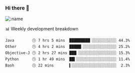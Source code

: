 ### Hi there 👋

<!--
**lv2020/lv2020** is a ✨ _special_ ✨ repository because its `README.md` (this file) appears on your GitHub profile.

Here are some ideas to get you started:

- 🔭 I’m currently working on ...
- 🌱 I’m currently learning ...
- 👯 I’m looking to collaborate on ...
- 🤔 I’m looking for help with ...
- 💬 Ask me about ...
- 📫 How to reach me: ...
- 😄 Pronouns: ...
- ⚡ Fun fact: ...
-->
![:name](https://count.getloli.com/get/@:lv2020)
 <!-- waka-box start -->
📊 Weekly development breakdown
```text
Java        🕓 7 hrs 5 mins  █████████▎░░░░░░░░░░░ 44.3%
Other       🕓 4 hrs 2 mins  █████▎░░░░░░░░░░░░░░░ 25.2%
Objective-J 🕓 2 hrs 27 mins ███▏░░░░░░░░░░░░░░░░░ 15.3%
Python      🕓 1 hr 49 mins  ██▍░░░░░░░░░░░░░░░░░░ 11.4%
Bash        🕓 22 mins       ▍░░░░░░░░░░░░░░░░░░░░  2.3%
```
<!-- Powered by https://github.com/YouEclipse/waka-box-go . -->
<!-- waka-box end -->
